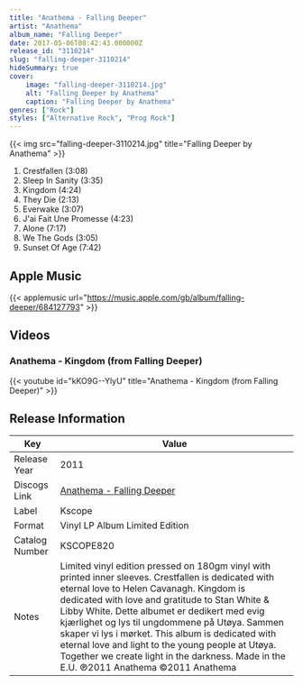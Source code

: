 ```yaml
---
title: "Anathema - Falling Deeper"
artist: "Anathema"
album_name: "Falling Deeper"
date: 2017-05-06T08:42:43.000000Z
release_id: "3110214"
slug: "falling-deeper-3110214"
hideSummary: true
cover:
    image: "falling-deeper-3110214.jpg"
    alt: "Falling Deeper by Anathema"
    caption: "Falling Deeper by Anathema"
genres: ["Rock"]
styles: ["Alternative Rock", "Prog Rock"]
---
```


{{< img src="falling-deeper-3110214.jpg" title="Falling Deeper by Anathema" >}}

<!-- section break -->

1. Crestfallen (3:08)
2. Sleep In Sanity (3:35)
3. Kingdom (4:24)
4. They Die (2:13)
5. Everwake (3:07)
6. J'ai Fait Une Promesse (4:23)
7. Alone (7:17)
8. We The Gods (3:05)
9. Sunset Of Age (7:42)

<!-- section break -->




## Apple Music
{{< applemusic url="https://music.apple.com/gb/album/falling-deeper/684127793" >}}





## Videos
### Anathema - Kingdom (from Falling Deeper)
{{< youtube id="kKO9G--YlyU" title="Anathema - Kingdom (from Falling Deeper)" >}}<br>



## Release Information
|  Key           | Value                                                |
| ---------------| ---------------------------------------------------- |
| Release Year   | 2011                                   |
| Discogs Link   | [Anathema - Falling Deeper](https://www.discogs.com/release/3110214-Anathema-Falling-Deeper) |
| Label          | Kscope |
| Format         | Vinyl LP Album Limited Edition |
| Catalog Number | KSCOPE820 |
| Notes | Limited vinyl edition pressed on 180gm vinyl with printed inner sleeves.     Crestfallen is dedicated with eternal love to Helen Cavanagh.  Kingdom is dedicated with love and gratitude to Stan White & Libby White.  Dette albumet er dedikert med evig kjærlighet og lys til ungdommene på Utøya. Sammen skaper vi lys i mørket.   This album is dedicated with eternal love and light to the young people at Utøya. Together we create light in the darkness.     Made in the E.U.    ℗2011 Anathema  ©2011 Anathema   |